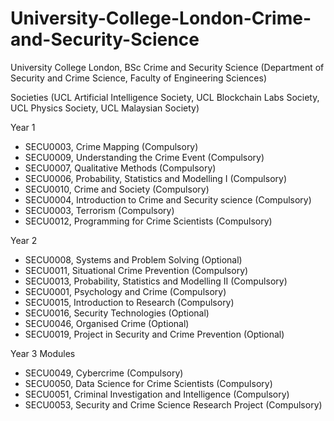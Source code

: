 # University-College-London-Crime-and-Security-Science

University College London, BSc Crime and Security Science (Department of Security and Crime Science, Faculty of Engineering Sciences) 

Societies (UCL Artificial Intelligence Society, UCL Blockchain Labs Society, UCL Physics Society, UCL Malaysian Society)

Year 1
* SECU0003, Crime Mapping (Compulsory)
* SECU0009, Understanding the Crime Event (Compulsory)
* SECU0007, Qualitative Methods (Compulsory)
* SECU0006, Probability, Statistics and Modelling I (Compulsory)
* SECU0010, Crime and Society (Compulsory)
* SECU0004, Introduction to Crime and Security science (Compulsory)
* SECU0003, Terrorism (Compulsory)
* SECU0012, Programming for Crime Scientists (Compulsory)

Year 2 
* SECU0008, Systems and Problem Solving (Optional)
* SECU0011, Situational Crime Prevention (Compulsory)
* SECU0013, Probability, Statistics and Modelling II (Compulsory)
* SECU0001, Psychology and Crime (Compulsory)
* SECU0015, Introduction to Research (Compulsory)
* SECU0016, Security Technologies (Optional)
* SECU0046, Organised Crime (Optional)
* SECU0019, Project in Security and Crime Prevention (Optional)

Year 3 Modules
* SECU0049, Cybercrime (Compulsory)
* SECU0050, Data Science for Crime Scientists (Compulsory)
* SECU0051, Criminal Investigation and Intelligence (Compulsory)
* SECU0053, Security and Crime Science Research Project (Compulsory)
